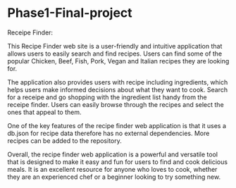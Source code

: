 # Phase1-Final-project

Receipe Finder:

This Recipe Finder web site is a user-friendly and intuitive application that allows users to easily search and find recipes. Users can find some of the popular Chicken, Beef, Fish, Pork, Vegan and Italian recipes they are looking for.

The application also provides users with recipe including ingredients, which helps users make informed decisions about what they want to cook. 
Search for a receipe and go shopping with the ingredient list handy from the receipe finder.
Users can easily browse through the recipes and select the ones that appeal to them.

One of the key features of the recipe finder web application is that it uses a db.json for  recipe data therefore has no external dependencies. More recipes can be added to the repository.

Overall, the recipe finder web application is a powerful and versatile tool that is designed to make it easy and fun for users to find and cook delicious meals. It is an excellent resource for anyone who loves to cook, whether they are an experienced chef or a beginner looking to try something new.